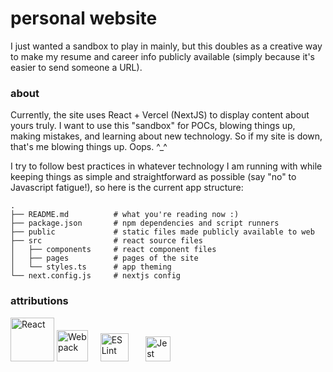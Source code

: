 # personal website
I just wanted a sandbox to play in mainly, but this doubles as a creative way to make my resume and career info publicly available (simply because it's easier to send someone a URL).

### about
Currently, the site uses React + Vercel (NextJS) to display content about yours truly. I want to use this "sandbox" for POCs, blowing things up, making mistakes, and learning about new technology. So if my site is down, that's me blowing things up. Oops. ^_^

I try to follow best practices in whatever technology I am running with while keeping things as simple and straightforward as possible (say "no" to Javascript fatigue!), so here is the current app structure:
```
.
├── README.md          # what you're reading now :)
├── package.json       # npm dependencies and script runners
├── public             # static files made publicly available to web
├── src                # react source files
│   ├── components     # react component files
│   ├── pages          # pages of the site
│   └── styles.ts      # app theming
└── next.config.js     # nextjs config
```

### attributions
<a href="https://reactjs.org" title="React"><img src="https://upload.wikimedia.org/wikipedia/commons/thumb/a/a7/React-icon.svg/1200px-React-icon.svg.png" width="70" alt="React" /></a>
<a href="https://webpack.js.org" title="Webpack"><img src="https://day-journal.com/memo/images/logo/webpack.png" width="50" alt="Webpack" /></a>&nbsp;&nbsp;&nbsp;&nbsp;
<a href="https://eslint.org" title="ESLint"><img src="https://avatars1.githubusercontent.com/u/6019716?s=400&v=4" width="45" alt="ESLint" /></a>&nbsp;&nbsp;&nbsp;&nbsp;&nbsp;&nbsp;
<a href="https://facebook.github.io/jest" title="Jest"><img src="https://cloudinary-a.akamaihd.net/bountysource/image/upload/d_noaoqqwxegvmulwus0un.png,c_pad,w_200,h_200,b_white/ivp5rb3l5uo7vlcam5kc.png" width="40" alt="Jest" /></a>